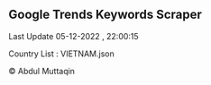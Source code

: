 

## Google Trends Keywords Scraper 
 
Last Update 05-12-2022 , 22:00:15

Country List :
VIETNAM.json



© Abdul Muttaqin 
